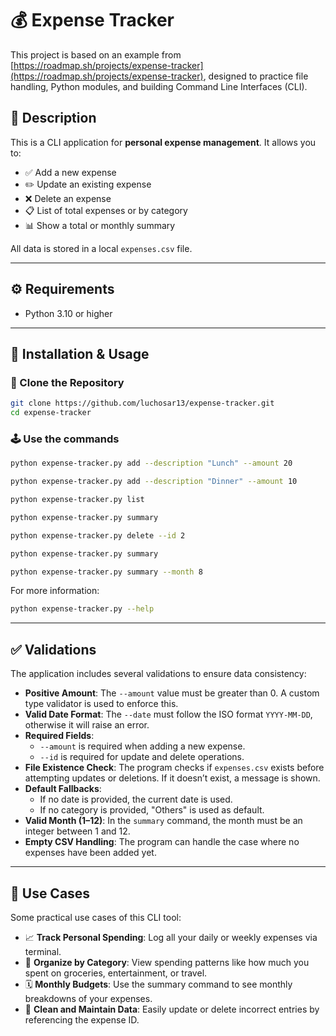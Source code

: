 # 💰 Expense Tracker

This project is based on an example from [https://roadmap.sh/projects/expense-tracker](https://roadmap.sh/projects/expense-tracker), designed to practice file handling, Python modules, and building Command Line Interfaces (CLI).

## 📌 Description

This is a CLI application for **personal expense management**. It allows you to:

- ✅ Add a new expense
- ✏️ Update an existing expense
- ❌ Delete an expense
- 📋 List of total expenses or by category
- 📊 Show a total or monthly summary

All data is stored in a local `expenses.csv` file.

---

## ⚙️ Requirements

- Python 3.10 or higher

---

## 🚀 Installation & Usage

### 🔧 Clone the Repository

```bash
git clone https://github.com/luchosar13/expense-tracker.git
cd expense-tracker
```
### 🕹 Use the commands
```bash
python expense-tracker.py add --description "Lunch" --amount 20

python expense-tracker.py add --description "Dinner" --amount 10

python expense-tracker.py list

python expense-tracker.py summary

python expense-tracker.py delete --id 2

python expense-tracker.py summary

python expense-tracker.py summary --month 8
```
For more information:
```bash
python expense-tracker.py --help
```
---

## ✅ Validations

The application includes several validations to ensure data consistency:

- **Positive Amount**: The `--amount` value must be greater than 0. A custom type validator is used to enforce this.
- **Valid Date Format**: The `--date` must follow the ISO format `YYYY-MM-DD`, otherwise it will raise an error.
- **Required Fields**:
  - `--amount` is required when adding a new expense.
  - `--id` is required for update and delete operations.
- **File Existence Check**: The program checks if `expenses.csv` exists before attempting updates or deletions. If it doesn’t exist, a message is shown.
- **Default Fallbacks**:
  - If no date is provided, the current date is used.
  - If no category is provided, "Others" is used as default.
- **Valid Month (1–12)**: In the `summary` command, the month must be an integer between 1 and 12.
- **Empty CSV Handling**: The program can handle the case where no expenses have been added yet.

---

## 🧪 Use Cases

Some practical use cases of this CLI tool:

- 📈 **Track Personal Spending**: Log all your daily or weekly expenses via terminal.
- 📁 **Organize by Category**: View spending patterns like how much you spent on groceries, entertainment, or travel.
- 🗓️ **Monthly Budgets**: Use the summary command to see monthly breakdowns of your expenses.
- 🧹 **Clean and Maintain Data**: Easily update or delete incorrect entries by referencing the expense ID.


